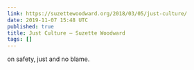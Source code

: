 ```yaml
---
link: https://suzettewoodward.org/2018/03/05/just-culture/
date: 2019-11-07 15:48 UTC
published: true
title: Just Culture – Suzette Woodward
tags: []
---
```


on safety, just and no blame.
